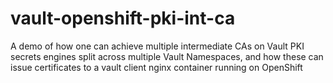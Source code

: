 # vault-openshift-pki-int-ca
A demo of how one can achieve multiple intermediate CAs on Vault PKI secrets engines split across multiple Vault Namespaces, and how these can issue certificates to a vault client nginx container running on OpenShift
